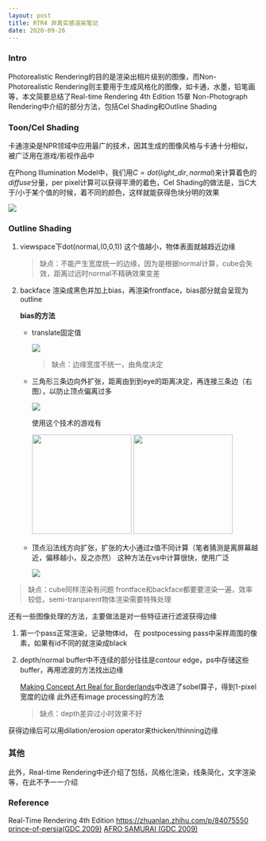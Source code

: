 ```yaml
---
layout: post
title: RTR4 非真实感渲染笔记
date: 2020-09-26
---
```


### Intro 

Photorealistic Rendering的目的是渲染出相片级别的图像，而Non-Photorealistic Rendering则主要用于生成风格化的图像，如卡通，水墨，铅笔画等，本文简要总结了Real-time Rendering 4th Edition 15章 Non-Photograph Rendering中介绍的部分方法，包括Cel Shading和Outline Shading

### Toon/Cel Shading

卡通渲染是NPR领域中应用最广的技术，因其生成的图像风格与卡通十分相似，被广泛用在游戏/影视作品中

在Phong Illumination Model中，我们用$C=dot(light\_dir,normal)$来计算着色的$diffuse$分量，per pixel计算可以获得平滑的着色，Cel Shading的做法是，当C大于/小于某个值的时候，着不同的颜色，这样就能获得色块分明的效果

![](https://upload.wikimedia.org/wikipedia/commons/b/b7/Toon-shader.jpg)


### Outline Shading



1. viewspace下dot(normal,(0,0,1))
    这个值越小，物体表面就越趋近边缘
    > 缺点：不能产生宽度统一的边缘，因为是根据normal计算，cube会失效，距离过远时normal不精确效果变差

2. backface 渲染成黑色并加上bias，再渲染frontface，bias部分就会呈现为outline


    **bias的方法**
      - translate固定值
  
        ![](https://www.realtimerendering.com/figures/thumb/RTR4.15.07.jpg)

        > 缺点：边缘宽度不统一，由角度决定

   - 三角形三条边向外扩张，距离由到到eye的距离决定，再连接三条边（右图），以防止顶点偏离过多

        ![](https://www.realtimerendering.com/figures/thumb/RTR4.15.08.jpg)

        使用这个技术的游戏有

        <img src="https://ubistatic19-a.akamaihd.net/ubicomstatic/en-us/global/media/pop0_ss6_desktop_164581.jpg" width="200" height="200">
        <img src="https://multiplayer.net-cdn.it/thumbs/images/2014/07/07/senza_titolo-1_copia_jpg_640x0_watermark-small_q85.jpg" width="200" height="200">

   - 顶点沿法线方向扩张，扩张的大小通过z值不同计算（笔者猜测是离屏幕越近，偏移越小，反之亦然）
        这种方法在vs中计算很快，使用广泛
        
        ![](https://www.realtimerendering.com/figures/thumb/RTR4.15.10.jpg)

>缺点：cube同样渲染有问题
frontface和backface都要要渲染一遍，效率较低，semi-tranparent物体渲染需要特殊处理

还有一些图像处理的方法，主要做法是对一些特征进行滤波获得边缘

1. 第一个pass正常渲染，记录物体id， 在 postpocessing pass中采样周围的像素，如果有id不同的就渲染成black

2. depth/normal buffer中不连续的部分往往是contour edge，ps中存储这些buffer，再用滤波的方法找出边缘
   
   [Making Concept Art Real for Borderlands](http://stylized.realtimerendering.com/)中改进了sobel算子，得到1-pixel宽度的边缘
此外还有image processing的方法
    > 缺点：depth差异过小时效果不好

获得边缘后可以用dilation/erosion operator来thicken/thinning边缘

### 其他

此外，Real-time Rendering中还介绍了包括，风格化渲染，线条简化，文字渲染等，在此不予一一介绍


### Reference

Real-Time Rendering 4th Edition
https://zhuanlan.zhihu.com/p/84075550
[prince-of-persia(GDC 2009)](https://gdcvault.com/play/1374/Illustrative-Rendering-of-PRINCE-OF)
[AFRO SAMURAI (GDC 2009)](https://www.gdcvault.com/play/1709/Style-in-Rendering-The-History)